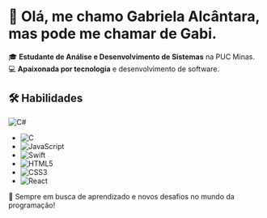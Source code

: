 # 👋 Olá, me chamo Gabriela Alcântara, mas pode me chamar de Gabi.

🎓 **Estudante de Análise e Desenvolvimento de Sistemas** na PUC Minas.  
💻 **Apaixonada por tecnologia** e desenvolvimento de software.  

## 🛠️ Habilidades  
 ![C#](https://img.shields.io/badge/C%23-239120?style=flat&logo=c-sharp&logoColor=white) 
- ![C](https://img.shields.io/badge/C-00599C?style=flat&logo=c&logoColor=white) 
- ![JavaScript](https://img.shields.io/badge/JavaScript-F7DF1E?style=flat&logo=javascript&logoColor=black)
- ![Swift](https://img.shields.io/badge/Swift-FA7343?style=flat&logo=swift&logoColor=white) 
- ![HTML5](https://img.shields.io/badge/HTML5-E34F26?style=flat&logo=html5&logoColor=white) 
- ![CSS3](https://img.shields.io/badge/CSS3-1572B6?style=flat&logo=css3&logoColor=white) 
- ![React](https://img.shields.io/badge/React-61DAFB?style=flat&logo=react&logoColor=black) 

🚀 Sempre em busca de aprendizado e novos desafios no mundo da programação!  

